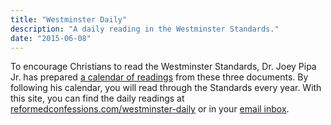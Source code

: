 ```yaml
---
title: "Westminster Daily"
description: "A daily reading in the Westminster Standards."
date: "2015-06-08"
---
```


To encourage Christians to read the Westminster Standards, Dr. Joey Pipa Jr. has prepared <a href="/westminster-daily/reading-plan">a calendar of readings</a> from these three documents. By following his calendar, you will read through the Standards every year. With this site, you can find the daily readings at <a href="http://www.reformedconfessions.com/westminster-daily">reformedconfessions.com/westminster-daily</a> or in your <a href="https://feed.press/e/mailverify?feed_id=westminster-daily">email inbox</a>.
